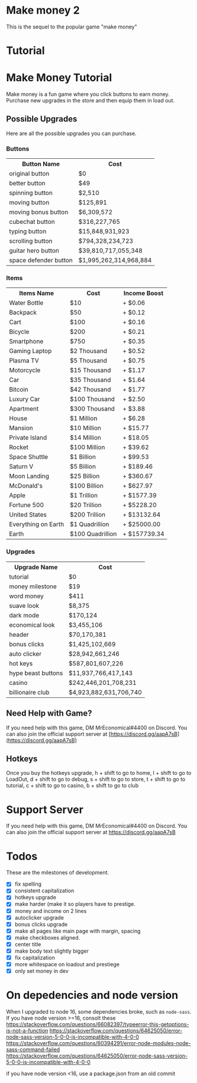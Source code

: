 # Make money 2
This is the sequel to the popular game "make money"

# Tutorial
<div class="body">

# Make Money Tutorial

Make money is a fun game where you click buttons to earn money. Purchase new upgrades in the store and then equip them in load out.

## Possible Upgrades

Here are all the possible upgrades you can purchase.  

### Buttons

<table>

<tbody>

<tr>

<th>Button Name</th>

<th>Cost</th>

</tr>

<tr>

<td>original button</td>

<td>$0</td>

</tr>

<tr>

<td>better button</td>

<td>$49</td>

</tr>

<tr>

<td>spinning button</td>

<td>$2,510</td>

</tr>

<tr>

<td>moving button</td>

<td>$125,891</td>

</tr>

<tr>

<td>moving bonus button</td>

<td>$6,309,572</td>

</tr>

<tr>

<td>cubechat button</td>

<td>$316,227,765</td>

</tr>

<tr>

<td>typing button</td>

<td>$15,848,931,923</td>

</tr>

<tr>

<td>scrolling button</td>

<td>$794,328,234,723</td>

</tr>

<tr>

<td>guitar hero button</td>

<td>$39,810,717,055,348</td>

</tr>

<tr>

<td>space defender button</td>

<td>$1,995,262,314,968,884</td>

</tr>

</tbody>

</table>

### Items

<table>

<tbody>

<tr>

<th>Items Name</th>

<th>Cost</th>

<th>Income Boost</th>

</tr>

<tr>

<td>Water Bottle</td>

<td>$10</td>

<td>+ $0.06</td>

</tr>

<tr>

<td>Backpack</td>

<td>$50</td>

<td>+ $0.12</td>

</tr>

<tr>

<td>Cart</td>

<td>$100</td>

<td>+ $0.16</td>

</tr>

<tr>

<td>Bicycle</td>

<td>$200</td>

<td>+ $0.21</td>

</tr>

<tr>

<td>Smartphone</td>

<td>$750</td>

<td>+ $0.35</td>

</tr>

<tr>

<td>Gaming Laptop</td>

<td>$2 Thousand</td>

<td>+ $0.52</td>

</tr>

<tr>

<td>Plasma TV</td>

<td>$5 Thousand</td>

<td>+ $0.75</td>

</tr>

<tr>

<td>Motorcycle</td>

<td>$15 Thousand</td>

<td>+ $1.17</td>

</tr>

<tr>

<td>Car</td>

<td>$35 Thousand</td>

<td>+ $1.64</td>

</tr>

<tr>

<td>Bitcoin</td>

<td>$42 Thousand</td>

<td>+ $1.77</td>

</tr>

<tr>

<td>Luxury Car</td>

<td>$100 Thousand</td>

<td>+ $2.50</td>

</tr>

<tr>

<td>Apartment</td>

<td>$300 Thousand</td>

<td>+ $3.88</td>

</tr>

<tr>

<td>House</td>

<td>$1 Million</td>

<td>+ $6.28</td>

</tr>

<tr>

<td>Mansion</td>

<td>$10 Million</td>

<td>+ $15.77</td>

</tr>

<tr>

<td>Private Island</td>

<td>$14 Million</td>

<td>+ $18.05</td>

</tr>

<tr>

<td>Rocket</td>

<td>$100 Million</td>

<td>+ $39.62</td>

</tr>

<tr>

<td>Space Shuttle</td>

<td>$1 Billion</td>

<td>+ $99.53</td>

</tr>

<tr>

<td>Saturn V</td>

<td>$5 Billion</td>

<td>+ $189.46</td>

</tr>

<tr>

<td>Moon Landing</td>

<td>$25 Billion</td>

<td>+ $360.67</td>

</tr>

<tr>

<td>McDonald's</td>

<td>$100 Billion</td>

<td>+ $627.97</td>

</tr>

<tr>

<td>Apple</td>

<td>$1 Trillion</td>

<td>+ $1577.39</td>

</tr>

<tr>

<td>Fortune 500</td>

<td>$20 Trillion</td>

<td>+ $5228.20</td>

</tr>

<tr>

<td>United States</td>

<td>$200 Trillion</td>

<td>+ $13132.64</td>

</tr>

<tr>

<td>Everything on Earth</td>

<td>$1 Quadrillion</td>

<td>+ $25000.00</td>

</tr>

<tr>

<td>Earth</td>

<td>$100 Quadrillion</td>

<td>+ $157739.34</td>

</tr>

</tbody>

</table>

### Upgrades

<table>

<tbody>

<tr>

<th>Upgrade Name</th>

<th>Cost</th>

</tr>

<tr>

<td>tutorial</td>

<td>$0</td>

</tr>

<tr>

<td>money milestone</td>

<td>$19</td>

</tr>

<tr>

<td>word money</td>

<td>$411</td>

</tr>

<tr>

<td>suave look</td>

<td>$8,375</td>

</tr>

<tr>

<td>dark mode</td>

<td>$170,124</td>

</tr>

<tr>

<td>economical look</td>

<td>$3,455,106</td>

</tr>

<tr>

<td>header</td>

<td>$70,170,381</td>

</tr>

<tr>

<td>bonus clicks</td>

<td>$1,425,102,669</td>

</tr>

<tr>

<td>auto clicker</td>

<td>$28,942,661,246</td>

</tr>

<tr>

<td>hot keys</td>

<td>$587,801,607,226</td>

</tr>

<tr>

<td>hype beast buttons</td>

<td>$11,937,766,417,143</td>

</tr>

<tr>

<td>casino</td>

<td>$242,446,201,708,231</td>

</tr>

<tr>

<td>billionaire club</td>

<td>$4,923,882,631,706,740</td>

</tr>

</tbody>

</table>

## Need Help with Game?

If you need help with this game, DM MrEconomical#4400 on Discord. You can also join the official support server at [https://discord.gg/aapA7sB](https://discord.gg/aapA7sB)

## Hotkeys

Once you buy the hotkeys upgrade, h + shift to go to home, l + shift to go to LoadOut, d + shift to go to debug, s + shift to go to store, t + shift to go to tutorial, c + shift to go to casino, b + shift to go to club

</div>

# Support Server
If you need help with this game, DM MrEconomical#4400 on Discord. You can also join the official support server at https://discord.gg/aapA7sB


# Todos
These are the milestones of development.
- [x] fix spelling
- [x] consistent capitalization
- [x] hotkeys upgrade
- [x] make harder (make it so players have to prestige.
- [x] money and income on 2 lines
- [x] autoclicker upgrade
- [x] bonus clicks upgrade
- [x] make all pages like main page with margin, spacing
- [x] make checkboxes aligned.
- [x] center title
- [x] make body text slightly bigger
- [x] fix capitalization
- [x] more whitespace on loadout and prestiege
- [x] only set money in dev

# On depedencies and node version
When I upgraded to node 16, some dependencies broke, such as `node-sass`. If you have node version >=16, consolt these
https://stackoverflow.com/questions/66082397/typeerror-this-getoptions-is-not-a-function
https://stackoverflow.com/questions/64625050/error-node-sass-version-5-0-0-is-incompatible-with-4-0-0
https://stackoverflow.com/questions/60394291/error-node-modules-node-sass-command-failed
https://stackoverflow.com/questions/64625050/error-node-sass-version-5-0-0-is-incompatible-with-4-0-0

if you have node version <16, use a package.json from an old commit